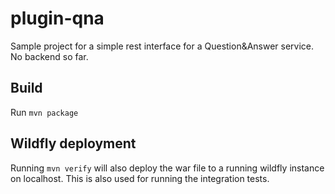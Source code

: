 # plugin-qna
Sample project for a simple rest interface for a Question&Answer service. No backend so far.

## Build

Run `mvn package`

## Wildfly deployment

Running `mvn verify` will also deploy the war file to a running wildfly instance on localhost. This is also used for running the integration tests.
